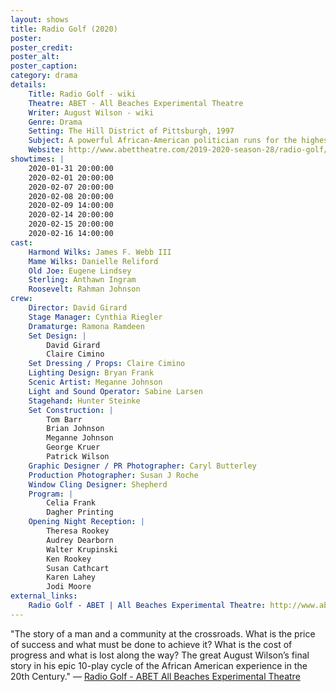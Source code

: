```yaml
---
layout: shows
title: Radio Golf (2020)
poster:
poster_credit: 
poster_alt:
poster_caption:
category: drama
details:
    Title: Radio Golf - wiki
    Theatre: ABET - All Beaches Experimental Theatre
    Writer: August Wilson - wiki
    Genre: Drama
    Setting: The Hill District of Pittsburgh, 1997
    Subject: A powerful African-American politician runs for the highest office of his career
    Website: http://www.abettheatre.com/2019-2020-season-28/radio-golf/
showtimes: |
    2020-01-31 20:00:00
    2020-02-01 20:00:00
    2020-02-07 20:00:00
    2020-02-08 20:00:00
    2020-02-09 14:00:00
    2020-02-14 20:00:00
    2020-02-15 20:00:00
    2020-02-16 14:00:00
cast:
    Harmond Wilks: James F. Webb III
    Mame Wilks: Danielle Reliford
    Old Joe: Eugene Lindsey
    Sterling: Anthawn Ingram
    Roosevelt: Rahman Johnson
crew:
    Director: David Girard
    Stage Manager: Cynthia Riegler
    Dramaturge: Ramona Ramdeen
    Set Design: |
        David Girard
        Claire Cimino
    Set Dressing / Props: Claire Cimino
    Lighting Design: Bryan Frank
    Scenic Artist: Meganne Johnson
    Light and Sound Operator: Sabine Larsen
    Stagehand: Hunter Steinke
    Set Construction: |
        Tom Barr
        Brian Johnson
        Meganne Johnson
        George Kruer
        Patrick Wilson
    Graphic Designer / PR Photographer: Caryl Butterley
    Production Photographer: Susan J Roche
    Window Cling Designer: Shepherd
    Program: | 
        Celia Frank
        Dagher Printing
    Opening Night Reception: |
        Theresa Rookey
        Audrey Dearborn
        Walter Krupinski
        Ken Rookey
        Susan Cathcart
        Karen Lahey
        Jodi Moore
external_links:
    Radio Golf - ABET | All Beaches Experimental Theatre: http://www.abettheatre.com/2019-2020-season-28/radio-golf/
---
```

"The story of a man and a community at the crossroads. What is the price of success and what must be done to achieve it? What is the cost of progress and what is lost along the way? The great August Wilson’s final story in his epic 10-play cycle of the African American experience in the 20th Century." — [Radio Golf - ABET All Beaches Experimental Theatre](https://www.abettheatre.com/2019-2020-season-28/radio-golf/)